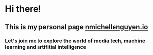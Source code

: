 # Hi there!
## This is my personal page [nmichellenguyen.io](nmichellenguyen.io)
### Let's join me to explore the world of media tech, machine learning and artifitial intelligence

